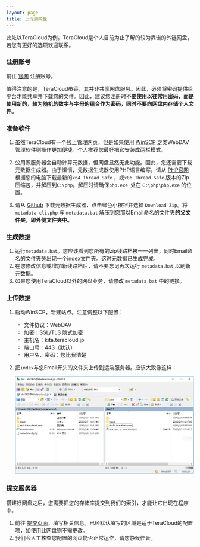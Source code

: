 ```yaml
---
layout: page
title: 上传到网盘
---
```


此处以TeraCloud为例。TeraCloud是个人目前为止了解的较为靠谱的外链网盘，若您有更好的选项欢迎联系。

### 注册账号

前往 [官网](https://teracloud.jp/en/) 注册账号。

值得注意的是，TeraCloud虽香，其并非共享网盘服务。因此，必须将密码提供给平台才能共享并下载您的文件。因此，建议您注册时**不要使用以往常用密码，而是使用新的，较为随机的数字与字母的组合作为密码，同时不要向网盘内存储个人文件。**

### 准备软件

1. 虽然TeraCloud有一个线上管理网页，但是如果使用 [WinSCP](https://winscp.net/eng/download.php) 之类WebDAV管理软件则操作更加便捷。个人推荐您最好把它安装成两栏模式。

2. 公用源服务器会自动计算元数据，但网盘显然无此功能。因此，您还需要下载元数据生成器。由于懒惰，元数据生成器使用PHP语言编写。请从 [PHP官网](https://windows.php.net/download) 根据您的电脑下载最新的`x64 Thread Safe` ，或`x86 Thread Safe` 版本的Zip压缩包，并解压到`C:\php`。解压时请确保`php.exe `处在 `C:\php\php.exe` 的位置。

3. 请从 [Github](https://github.com/BVEContentService/MetadataGenerator) 下载元数据生成器，点击绿色小按钮并选择 `Download Zip`。将 `metadata-cli.php` 与 `metadata.bat` 解压到您那以Email命名的文件夹**的父文件夹，即外侧文件夹中。**

### 生成数据

1. 运行`metadata.bat`。您应该看到您所有的zip线路档被一一列出，同时Email命名的文件夹旁出现一个index文件夹。这时元数据已生成完成。
2. 在您修改信息或增加新线路档后，请不要忘记再次运行 `metadata.bat` 以刷新元数据。
3. 如果您使用TeraCloud以外的网盘业务，请修改 `metadata.bat` 中的链接。

### 上传数据

1. 启动WinSCP，新建站点。注意调整以下配置：
   * 文件协议：WebDAV
   * 加密：SSL/TLS 隐式加密
   * 主机名：kita.teracloud.jp
   * 端口号：443（默认）
   * 用户名、密码：您比我清楚

2. 把`index`与您Email开头的文件夹上传到远端服务器。应该大致像这样：

   ![WinSCP Example](winscp_example.png)

### 提交服务器

搭建好网盘之后，您需要把您的存储库提交到我们的索引，才能让它出现在程序中。

1. 前往 [提交页面](https://zbx1425.gitee.io/bcs-index/submission/)，填写相关信息。已经默认填写的区域是适于TeraCloud的配置项，如使用此网盘则不需更改。
2. 我们会人工核查您配置的网盘能否正常运作，请您静候佳音。